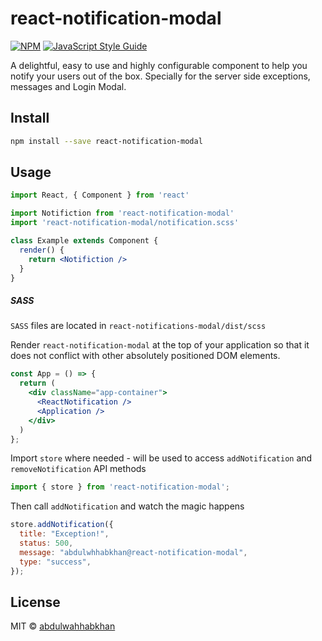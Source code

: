 # react-notification-modal


[![NPM](https://img.shields.io/npm/v/react-notification-modal.svg)](https://www.npmjs.com/package/react-notification-modal) [![JavaScript Style Guide](https://img.shields.io/badge/code_style-standard-brightgreen.svg)](https://standardjs.com)

A delightful, easy to use and highly configurable component to help you notify your users out of the box. Specially for the server side exceptions, messages and Login Modal.

## Install

```bash
npm install --save react-notification-modal
```

## Usage

```jsx
import React, { Component } from 'react'

import Notifiction from 'react-notification-modal'
import 'react-notification-modal/notification.scss'

class Example extends Component {
  render() {
    return <Notifiction />
  }
}
```

##### SASS
<code>SASS</code> files are located in `react-notifications-modal/dist/scss`

Render <code>react-notification-modal</code> at the top of your application so that it does not conflict with other absolutely positioned DOM elements.
```jsx
const App = () => {
  return (
    <div className="app-container">
      <ReactNotification />
      <Application />
    </div>
  )
};
```

Import <code>store</code> where needed - will be used to access `addNotification` and `removeNotification` API methods
```js
import { store } from 'react-notification-modal';
```

Then call `addNotification` and watch the magic happens

```jsx
store.addNotification({
  title: "Exception!",
  status: 500,
  message: "abdulwhhabkhan@react-notification-modal",
  type: "success",
});
```


## License

MIT © [abdulwahhabkhan](https://github.com/abdulwahhabkhan)
